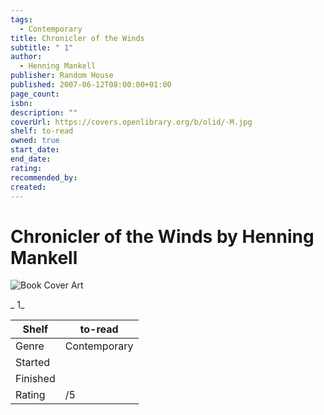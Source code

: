 ```yaml
---
tags:
  - Contemporary
title: Chronicler of the Winds
subtitle: " 1"
author:
  - Henning Mankell
publisher: Random House
published: 2007-06-12T08:00:00+01:00
page_count: 
isbn: 
description: ""
coverUrl: https://covers.openlibrary.org/b/olid/-M.jpg
shelf: to-read
owned: true
start_date: 
end_date: 
rating: 
recommended_by: 
created: 
---
```


# Chronicler of the Winds by Henning Mankell

![Book Cover Art](https://covers.openlibrary.org/b/olid/-M.jpg)

_ 1_

| Shelf | to-read |
| --- | --- |
| Genre | Contemporary |
| Started |  |
| Finished |  |
| Rating | /5 |

